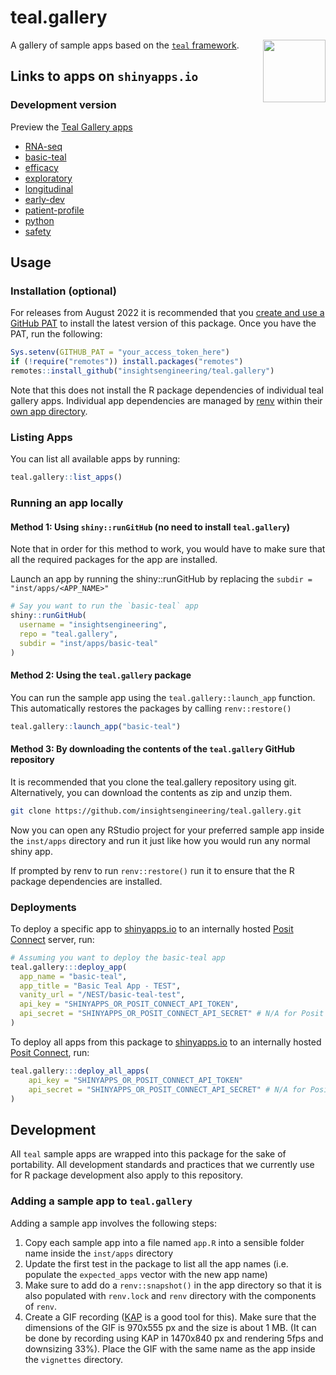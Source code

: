 # teal.gallery

<img align="right" width="100" height="100" src="https://raw.githubusercontent.com/insightsengineering/hex-stickers/main/thumbs/teal.png">

A gallery of sample apps based on the [`teal` framework](https://github.com/insightsengineering/teal).

## Links to apps on `shinyapps.io`

### Development version

Preview the [Teal Gallery apps](https://insightsengineering.github.io/teal.gallery/main/articles/demo.html)

- [RNA-seq](https://genentech.shinyapps.io/NEST_RNA-seq_main/)
- [basic-teal](https://genentech.shinyapps.io/NEST_basic-teal_main/)
- [efficacy](https://genentech.shinyapps.io/NEST_efficacy_main/)
- [exploratory](https://genentech.shinyapps.io/NEST_exploratory_main/)
- [longitudinal](https://genentech.shinyapps.io/NEST_longitudinal_main/)
- [early-dev](https://genentech.shinyapps.io/NEST_early-dev_main/)
- [patient-profile](https://genentech.shinyapps.io/NEST_patient-profile_main/)
- [python](https://genentech.shinyapps.io/NEST_python_main/)
- [safety](https://genentech.shinyapps.io/NEST_safety_main/)

## Usage

### Installation (optional)

For releases from August 2022 it is recommended that you [create and use a GitHub PAT](https://docs.github.com/en/github/authenticating-to-github/keeping-your-account-and-data-secure/creating-a-personal-access-token) to install the latest version of this package. Once you have the PAT, run the following:

```R
Sys.setenv(GITHUB_PAT = "your_access_token_here")
if (!require("remotes")) install.packages("remotes")
remotes::install_github("insightsengineering/teal.gallery")
```

Note that this does not install the R package dependencies of individual teal gallery apps. Individual app dependencies are managed by [renv](https://rstudio.github.io/renv/) within their [own app directory](https://github.com/insightsengineering/teal.gallery/tree/main/inst/apps).

### Listing Apps

You can list all available apps by running:

```R
teal.gallery::list_apps()
```

### Running an app locally

#### Method 1: Using `shiny::runGitHub` (no need to install `teal.gallery`)

Note that in order for this method to work, you would have to make sure that all the required packages for the app are installed.

Launch an app by running the shiny::runGitHub by replacing the `subdir = "inst/apps/<APP_NAME>"`

```R
# Say you want to run the `basic-teal` app
shiny::runGitHub(
  username = "insightsengineering",
  repo = "teal.gallery",
  subdir = "inst/apps/basic-teal"
)
```

#### Method 2: Using the `teal.gallery` package

You can run the sample app using the `teal.gallery::launch_app` function. This automatically restores the packages by calling `renv::restore()`

```R
teal.gallery::launch_app("basic-teal")
```

#### Method 3: By downloading the contents of the `teal.gallery` GitHub repository

It is recommended that you clone the teal.gallery repository using git. Alternatively, you can download the contents as zip and unzip them.

```sh
git clone https://github.com/insightsengineering/teal.gallery.git
```

Now you can open any RStudio project for your preferred sample app inside the `inst/apps` directory and run it just like how you would run any normal shiny app.

If prompted by renv to run `renv::restore()` run it to ensure that the R package dependencies are installed.

### Deployments

To deploy a specific app to [shinyapps.io](https://shinyapps.io) to an internally hosted [Posit Connect](https://posit.co/products/enterprise/connect/) server, run:

```R
# Assuming you want to deploy the basic-teal app
teal.gallery:::deploy_app(
  app_name = "basic-teal",
  app_title = "Basic Teal App - TEST",
  vanity_url = "/NEST/basic-teal-test",
  api_key = "SHINYAPPS_OR_POSIT_CONNECT_API_TOKEN",
  api_secret = "SHINYAPPS_OR_POSIT_CONNECT_API_SECRET" # N/A for Posit Connect
)
```

To deploy all apps from this package to [shinyapps.io](https://shinyapps.io) to an internally hosted [Posit Connect](https://posit.co/products/enterprise/connect/), run:

```R
teal.gallery:::deploy_all_apps(
    api_key = "SHINYAPPS_OR_POSIT_CONNECT_API_TOKEN"
    api_secret = "SHINYAPPS_OR_POSIT_CONNECT_API_SECRET" # N/A for Posit Connect
)
```

## Development

All `teal` sample apps are wrapped into this package for the sake of portability. All development standards and practices that we currently use for R package development also apply to this repository.

### Adding a sample app to `teal.gallery`

Adding a sample app involves the following steps:

1. Copy each sample app into a file named `app.R` into a sensible folder name inside the `inst/apps` directory
2. Update the first test in the package to list all the app names (i.e. populate the `expected_apps` vector with the new app name)
3. Make sure to add do a `renv::snapshot()` in the app directory so that it is also populated with `renv.lock` and `renv` directory with the components of `renv`.
4. Create a GIF recording ([KAP](https://getkap.co/) is a good tool for this). Make sure that the dimensions of the GIF is 970x555 px and the size is about 1 MB. (It can be done by recording using KAP in 1470x840 px and rendering 5fps and downsizing 33%). Place the GIF with the same name as the app inside the `vignettes` directory.
